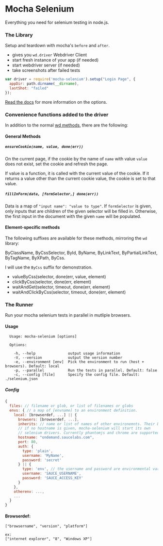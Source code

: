 
# Mocha Selenium
Everything you need for selenium testing in node.js.

### The Library
Setup and teardown with mocha's `before` and `after`.
- gives you `wd.driver` Webdriver Client
- start fresh instance of your app (if needed)
- start webdriver server (if needed)
- take screenshots after failed tests

```js
var driver = require('mocha-selenium').setup("Login Page", {
  appDir: path.dirname(__dirname),
  lastShot: "failed"
});
```

[Read the docs](http://jaredly.github.io/mocha-selenium/#section-2) for more information on the options.

### Convenience functions added to the driver
In addition to the normal
[wd methods](https://github.com/admc/wd/#supported-methods), there are
the following:

#### General Methods

##### `ensureCookie(name, value, done(err))`
On the current page, if the cookie by the name of `name` with value
`value` does not exist, set the cookie and refresh the page.

If value is a function, it is called with the current value of the
cookie. If it returns a value other than the current cookie value, the
cookie is set to that value.

##### `fillInForm(data, [formSelector,] done(err))`
Data is a map of `"input name": "value to type"`. If `formSelector` is
given, only inputs that are children of the given selector will be
filled in. Otherwise, the first input in the document with the given
`name` will be populated.

#### Element-specific methods
The following suffixes are available for these methods, mirroring the `wd` library:

ByClassName, ByCssSelector, ById, ByName, ByLinkText, ByPartialLinkText, ByTagName, ByXPath, ByCss.

I will use the `ByCss` suffix for demonstration.

- valueByCss(selector, done(err, value, element)
- clickByCss(selector, done(err, element)
- waitAndGet(selector, timeout, done(err, element)
- waitAndClickByCss(selector, timeout, done(err, element)

### The Runner
Run your mocha selenium tests in parallel in mutliple browsers.

#### Usage

```
  Usage: mocha-selenium [options]

  Options:

    -h, --help               output usage information
    -V, --version            output the version number
    -e, --environment [env]  Pick the environment to run (host + browsers). Default: local
    -p, --parallel           Run the tests in parallel. Default: false
    -c, --config [file]      Specify the config file. Default: ./selenium.json
```

##### Config

```javascript
{
  files: // filename or glob, or list of filenames or globs
  envs: { // a map of [envname] to an environment definition.
    local: [browserdef, ...] || {
      browsers: [browserdef, ...],
      inherits: // name or list of names of other environemnts. Their browserdefs will be appended to the current env.
      // if no hostname is given, mocha-selenium will start its own
      // selenium drivers. Currently phantomjs and chrome are supported
      hostname: "ondemand.saucelabs.com",
      port: 80,
      auth: {
        type: 'plain',
        username: 'MyName',
        password: 'secret'
      } || {
        type: 'env', // the username and password are environmental variables
        username: 'SAUCE_USERNAME',
        password: 'SAUCE_ACCESS_KEY'
      }
    },
    otherenv: ...,
    ...
  }
}
```

#### Browserdef:

```
["browsername", "version", "platform"]

ex:
["internet explorer", "8", "Windows XP"]
```
